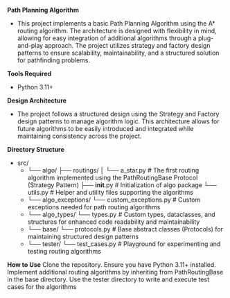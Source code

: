 **Path Planning Algorithm**
- This project implements a basic Path Planning Algorithm using the A* routing algorithm. The architecture is designed with flexibility in mind, allowing for easy integration of additional algorithms through a plug-and-play approach. The project utilizes strategy and factory design patterns to ensure scalability, maintainability, and a structured solution for pathfinding problems.

**Tools Required**
- Python 3.11+

**Design Architecture**
- The project follows a structured design using the Strategy and Factory design patterns to manage algorithm logic. This architecture allows for future algorithms to be easily introduced and integrated while maintaining consistency across the project.

**Directory Structure**
- src/
    - └── algo/
        ├── routings/
        │   └── a_star.py  # The first routing algorithm implemented using the PathRoutingBase Protocol (Strategy Pattern)
        ├── __init__.py    # Initialization of algo package
        └── utils.py       # Helper and utility files supporting the algorithms
    - └── algo_exceptions/
        └── custom_exceptions.py  # Custom exceptions needed for path routing algorithms
    - └── algo_types/
        └── types.py  # Custom types, dataclasses, and structures for enhanced code readability and maintainability
    - └── base/
        └── protocols.py  # Base abstract classes (Protocols) for maintaining structured design patterns
    - └── tester/
        └── test_cases.py  # Playground for experimenting and testing routing algorithms

**How to Use**
Clone the repository.
Ensure you have Python 3.11+ installed.
Implement additional routing algorithms by inheriting from PathRoutingBase in the base directory.
Use the tester directory to write and execute test cases for the algorithms